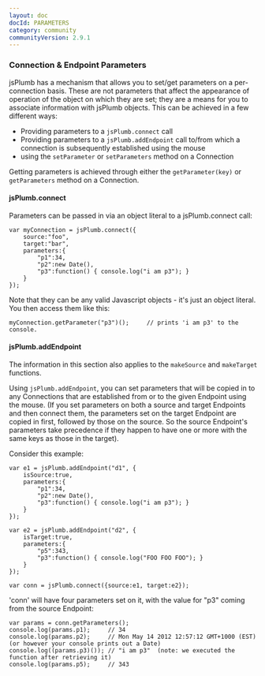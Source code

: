 ```yaml
---
layout: doc
docId: PARAMETERS
category: community
communityVersion: 2.9.1
---
```

### Connection &amp; Endpoint Parameters
jsPlumb has a mechanism that allows you to set/get parameters on a per-connection basis.  These are not parameters that affect the appearance of operation of the object on which they are set; they are a means for you to associate information with jsPlumb objects.  This can be achieved in a few different ways:

- Providing parameters to a `jsPlumb.connect` call
- Providing parameters to a `jsPlumb.addEndpoint` call to/from which a connection is subsequently established using the mouse
- using the `setParameter` or `setParameters` method on a Connection

Getting parameters is achieved through either the `getParameter(key)` or `getParameters` method on a Connection.

#### jsPlumb.connect
Parameters can be passed in via an object literal to a jsPlumb.connect call:

    var myConnection = jsPlumb.connect({
    	source:"foo",
    	target:"bar",
    	parameters:{
    		"p1":34,
    		"p2":new Date(),
    		"p3":function() { console.log("i am p3"); }
    	}
    });

Note that they can be any valid Javascript objects - it's just an object literal.  You then access them like this:

    myConnection.getParameter("p3")();     // prints 'i am p3' to the console.

#### jsPlumb.addEndpoint
The information in this section also applies to the `makeSource` and `makeTarget` functions.

Using `jsPlumb.addEndpoint`, you can set parameters that will be copied in to any Connections that are established from or to the given Endpoint using the mouse.  (If you set parameters on both a source and target Endpoints and then connect them, the parameters set on the target Endpoint are copied in first, followed by those on the source. So the source Endpoint's parameters take precedence if they happen to have one or more with the same keys as those in the target).

Consider this example:

    var e1 = jsPlumb.addEndpoint("d1", {
    	isSource:true,
    	parameters:{
    		"p1":34,
    		"p2":new Date(),
    		"p3":function() { console.log("i am p3"); }
    	}
    });
    
    var e2 = jsPlumb.addEndpoint("d2", {
    	isTarget:true,
    	parameters:{
    		"p5":343,
    		"p3":function() { console.log("FOO FOO FOO"); }
    	}
    });
    
    var conn = jsPlumb.connect({source:e1, target:e2});

'conn' will have four parameters set on it, with the value for "p3" coming from the source Endpoint:

    var params = conn.getParameters();
    console.log(params.p1);   	// 34
    console.log(params.p2);   	// Mon May 14 2012 12:57:12 GMT+1000 (EST) (or however your console prints out a Date)
    console.log((params.p3)()); // "i am p3"  (note: we executed the function after retrieving it)
    console.log(params.p5);   	// 343
